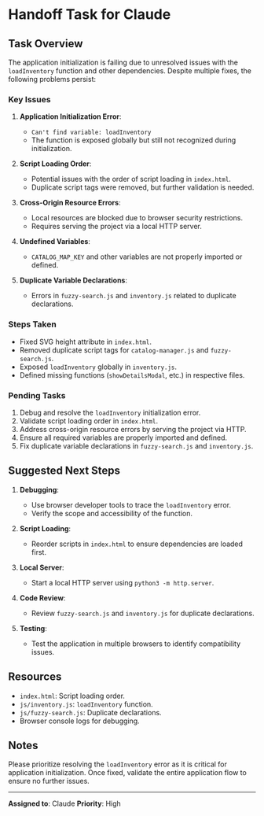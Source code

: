 # Handoff Task for Claude

## Task Overview
The application initialization is failing due to unresolved issues with the `loadInventory` function and other dependencies. Despite multiple fixes, the following problems persist:

### Key Issues
1. **Application Initialization Error**:
   - `Can't find variable: loadInventory`
   - The function is exposed globally but still not recognized during initialization.

2. **Script Loading Order**:
   - Potential issues with the order of script loading in `index.html`.
   - Duplicate script tags were removed, but further validation is needed.

3. **Cross-Origin Resource Errors**:
   - Local resources are blocked due to browser security restrictions.
   - Requires serving the project via a local HTTP server.

4. **Undefined Variables**:
   - `CATALOG_MAP_KEY` and other variables are not properly imported or defined.

5. **Duplicate Variable Declarations**:
   - Errors in `fuzzy-search.js` and `inventory.js` related to duplicate declarations.

### Steps Taken
- Fixed SVG height attribute in `index.html`.
- Removed duplicate script tags for `catalog-manager.js` and `fuzzy-search.js`.
- Exposed `loadInventory` globally in `inventory.js`.
- Defined missing functions (`showDetailsModal`, etc.) in respective files.

### Pending Tasks
1. Debug and resolve the `loadInventory` initialization error.
2. Validate script loading order in `index.html`.
3. Address cross-origin resource errors by serving the project via HTTP.
4. Ensure all required variables are properly imported and defined.
5. Fix duplicate variable declarations in `fuzzy-search.js` and `inventory.js`.

## Suggested Next Steps
1. **Debugging**:
   - Use browser developer tools to trace the `loadInventory` error.
   - Verify the scope and accessibility of the function.

2. **Script Loading**:
   - Reorder scripts in `index.html` to ensure dependencies are loaded first.

3. **Local Server**:
   - Start a local HTTP server using `python3 -m http.server`.

4. **Code Review**:
   - Review `fuzzy-search.js` and `inventory.js` for duplicate declarations.

5. **Testing**:
   - Test the application in multiple browsers to identify compatibility issues.

## Resources
- `index.html`: Script loading order.
- `js/inventory.js`: `loadInventory` function.
- `js/fuzzy-search.js`: Duplicate declarations.
- Browser console logs for debugging.

## Notes
Please prioritize resolving the `loadInventory` error as it is critical for application initialization. Once fixed, validate the entire application flow to ensure no further issues.

---
**Assigned to**: Claude
**Priority**: High
